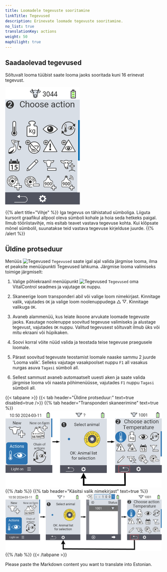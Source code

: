 ```yaml
---
title: Loomadele tegevuste sooritamine
linkTitle: Tegevused
description: Erinevate loomade tegevuste sooritamine.
no_list: true
translationKey: actions
weight: 50
maphilight: true
---
```

## Saadaolevad tegevused

Sõltuvalt looma tüübist saate looma jaoks sooritada kuni 16 erinevat tegevust.


<img src="images/menu2.png" alt="VitalControl Actions" title="Tegevused" usemap="#workmap" class="maphilight" />

<map name="workmap">
  <area shape="rect" coords="3,100,60,165" alt="Temperatuur" title="Mõõda oma loomade palavikku&#10;Hiireklõps: ava dokumentatsioon" href="/et/docs/actions/measure-temperature/">
  <area shape="rect" coords="60,100,118,165" alt="Kaalumine" title="Salvesta oma loomade kaal&#10;Hiireklõps: ava dokumentatsioon" href="/et/docs/actions/record-weight/">
  <area shape="rect" coords="118,100,174,165" alt="Hinnang" title="Anna oma loomadele hinnang&#10;Hiireklõps: ava dokumentatsioon" href="/et/docs/actions/rating/">
  <area shape="rect" coords="174,100,230,165" alt="Tegevuste jada" title="Rakenda ja seadista tegevuste jada&#10;Hiireklõps: ava dokumentatsioon" href="/et/docs/chain-of-actions/">
   <area shape="rect" coords="3,165,60,225" alt="Poegimine" title="Registreeri poegimine&#10;Hiireklõps: ava dokumentatsioon" href="/et/docs/actions/calving/">
   <area shape="rect" coords="60,165,120,225" alt="Lüpsilõpetamine" title="Lõpeta lehma lüpsmine või lisa ta värskete lehmade nimekirja&#10;Hiireklõps: ava dokumentatsioon" href="/et/docs/actions/dry-off/">
   <area shape="rect" coords="120,165,175,225" alt="Häire" title="Lisa ja eemalda loomi häire nimekirjast&#10;Hiireklõps: ava dokumentatsioon" href="/et/docs/actions/alarm/">
   <area shape="rect" coords="175,165,230,225" alt="Valves" title="Pane loomad valves olevate nimekirja või eemalda neid&#10;Hiireklõps: ava dokumentatsioon" href="/et/docs/actions/on-watch/">
   <area shape="rect" coords="3,225,60,280" alt="Looma ajalugu" title="Vaata looma ajalugu&#10;Hiireklõps: ava dokumentatsioon" href="/et/docs/actions/animal-history/">
   <area shape="rect" coords="60,225,120,280" alt="Muuda" title="Muuda valitud looma andmeid&#10;Hiireklõps: ava dokumentatsioon" href="/et/docs/actions/edit/">
   <area shape="rect" coords="120,225,175,280" alt="Eemalda registreering" title="Eemalda looma registreering&#10;Hiireklõps: ava dokumentatsioon" href="/et/docs/actions/unregister/">
   <area shape="rect" coords="175,225,230,280" alt="Looma kaotus" title="Registreeri looma kaotus&#10;Hiireklõps: ava dokumentatsioon" href="/et/docs/actions/animal-loss/">
   <area shape="rect" coords="3,280,60,337" alt="Seo transponder" title="Määra loomale transponder&#10;Hiireklõps: ava dokumentatsioon" href="/et/docs/actions/link-transponder/">
   <area shape="rect" coords="55,280,120,337" alt="Eemalda transponderi seos" title="Eemalda loomalt transponderi seos&#10;Hiireklõps: ava dokumentatsioon" href="/et/docs/actions/unlink-transponder/">
   <area shape="rect" coords="120,280,175,337" alt="Seo looma ID käsitsi" title="Määra loomale, kellel puudub rahvuslik looma ID, rahvuslik looma ID&#10;Hiireklõps: ava dokumentatsioon" href="/et/docs/actions/link-animal-id/#link-animal-id">
   <area shape="rect" coords="175,280,230,337" alt="Seo looma ID skaneerimisega" title="Määra loomale, kellel puudub rahvuslik looma ID, rahvuslik looma ID elektroonilise kõrvamärgi skaneerimisega&#10;Hiireklõps: ava dokumentatsioon" href="/et/docs/actions/link-animal-id/#link-animal-id-with-electronic-ear-tag-scan">

<area shape="rect" coords="100,340,140,375" alt="Settings" title="Kutsu seaded üles&#10;Hiireklõps: dokumentatsioonile" href="/et/docs/actions/settings/">
</map>

{{% alert title="Vihje" %}}
Iga tegevus on tähistatud sümboliga. Liiguta kursorit graafikul allpool oleva sümboli kohale ja hoia seda hetkeks paigal. Ilmub tööriistavihje, mis esitab teavet vastava tegevuse kohta. Kui klõpsate mõnel sümbolil, suunatakse teid vastava tegevuse kirjelduse juurde.
{{% /alert %}}

## Üldine protseduur

Menüüs <img src="/icons/actions.svg" width="40" align="bottom" alt="Tegevused" /> `Tegevused` saate igal ajal valida järgmise looma, ilma et peaksite menüüpunkti Tegevused lahkuma. Järgmise looma valimiseks toimige järgmiselt:

1. Valige põhiekraanil menüüpunkt <img src="/icons/actions.svg" width="40" align="bottom" alt="Tegevused" /> `Tegevused` oma VitalControl seadmes ja vajutage `OK` nuppu.

2. Skaneerige loom transponderi abil või valige loom nimekirjast. Kinnitage valik, vajutades `OK` ja valige loom noolenuppudega △ ▽. Kinnitage valikuga `OK`.

3. Avaneb alammenüü, kus leiate ikoone arvukate loomade tegevuste jaoks. Kasutage noolenuppe soovitud tegevuse valimiseks ja alustage tegevust, vajutades `OK` nuppu. Valitud tegevusest sõltuvalt ilmub üks või mitu ekraani või hüpikaken.

4. Soovi korral võite nüüd valida ja teostada teise tegevuse praegusele loomale.

5. Pärast soovitud tegevuste teostamist loomale naaske sammu 2 juurde 'Looma valik'. Selleks vajutage vasakpoolset nuppu `F1` all vasakus nurgas asuva `Tagasi` sümboli all.

6. Sellest sammust avaneb automaatselt uuesti aken ja saate valida järgmise looma või naasta põhimenüüsse, vajutades `F1` nuppu `Tagasi` sümboli all.

{{< tabpane >}}
{{< tab header="Üldine protseduur:" text=true disabled=true />}}
{{% tab header="Transponderi skaneerimine" text=true %}}
![VitalControl: Menüü Tegevused Üldine protseduur](images/next-animal-scan.png "Loomategevuste sooritamine, valik skaneerimise teel")
{{% /tab %}}
{{% tab header="Käsitsi valik nimekirjast" text=true %}}
![VitalControl: Menüü Tegevused Üldine protseduur](images/next-animal-manual-select.png "Loomategevuste sooritamine, käsitsi valik")
{{% /tab %}}
{{< /tabpane >}}

Please paste the Markdown content you want to translate into Estonian.
